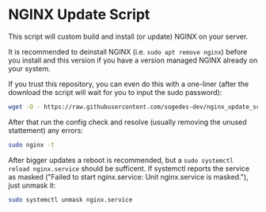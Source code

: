 # NGINX Update Script

This script will custom build and install (or update) NGINX on your server.

It is recommended to deinstall NGINX (i.e. `sudo apt remove nginx`) before you install and this version if you have a version managed NGINX already on your system.

If you trust this repository, you can even do this with a one-liner (after the download the script will wait for you to input the sudo password):

```bash
wget -O - https://raw.githubusercontent.com/sogedes-dev/nginx_update_script/main/nginx_install.sh | sudo bash
```

After that run the config check and resolve (usually removing the unused stattement) any errors:

```bash
sudo nginx -t
```

After bigger updates a reboot is recommended, but a `sudo systemctl reload nginx.service` should be sufficent.
If systemctl reports the service as masked ("Failed to start nginx.service: Unit nginx.service is masked."), just unmask it:

```bash
sudo systemctl unmask nginx.service
```
